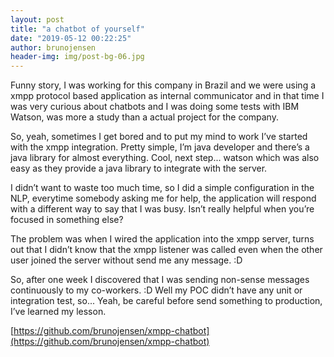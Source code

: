 ```yaml
---
layout: post
title: "a chatbot of yourself"
date: "2019-05-12 00:22:25"
author: brunojensen
header-img: img/post-bg-06.jpg
---
```

Funny story, I was working for this company in Brazil and we were using a xmpp protocol based application as internal communicator and in that time I was very curious about chatbots and I was doing some tests with IBM Watson, was more a study than a actual project for the company.

So, yeah, sometimes I get bored and to put my mind to work I’ve started with the xmpp integration. Pretty simple, I’m java developer and there’s a java library for almost everything. Cool, next step... watson which was also easy as they provide a java library to integrate with the server.

I didn’t want to waste too much time, so I did a simple configuration in the NLP, everytime somebody asking me for help, the application will respond with a different way to say that I was busy. Isn’t really helpful when you’re focused in something else?

The problem was when I wired the application into the xmpp server, turns out that I didn’t know that the xmpp listener was called even when the other user joined the server without send me any message. :D

So, after one week I discovered that I was sending non-sense messages continuously to my co-workers. :D
Well my POC didn’t have any unit or integration test, so... Yeah, be careful before send something to production, I’ve learned my lesson.

[https://github.com/brunojensen/xmpp-chatbot](https://github.com/brunojensen/xmpp-chatbot)

